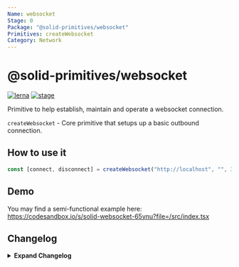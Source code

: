 ```yaml
---
Name: websocket
Stage: 0
Package: "@solid-primitives/websocket"
Primitives: createWebsocket
Category: Network
---
```


# @solid-primitives/websocket

[![lerna](https://img.shields.io/badge/maintained%20with-lerna-cc00ff.svg?style=for-the-badge)](https://lerna.js.org/)
[![stage](https://img.shields.io/endpoint?style=for-the-badge&url=https%3A%2F%2Fraw.githubusercontent.com%2Fsolidjs-community%2Fsolid-primitives%2Fmain%2Fassets%2Fbadges%2Fstage-0.json)](https://github.com/solidjs-community/solid-primitives#contribution-process)

Primitive to help establish, maintain and operate a websocket connection.

`createWebsocket` - Core primitive that setups up a basic outbound connection.

## How to use it

```ts
const [connect, disconnect] = createWebsocket("http://localhost", "", 3, 5000);
```

## Demo

You may find a semi-functional example here: https://codesandbox.io/s/solid-websocket-65ynu?file=/src/index.tsx

## Changelog

<details>
<summary><b>Expand Changelog</b></summary>

0.0.100

Initial version. Proposed and waiting for feedback.

</details>
